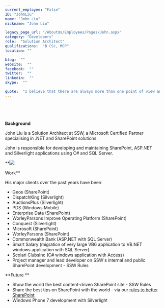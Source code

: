 ```yaml
---
current_employee: "False"
ID: "JohnLiu"
name: "John Liu"
nickname: "John Liu"

legacy_page_url: "/AboutUs/Employees/Pages/John.aspx"
category: "Developers"
role:  "Solution Architect"
qualifications:  "B CSc, MCP"
location: ""

blog:  ""
website:  ""
facebook:  ""
twitter:  ""
linkedin:  ""
skype:  ""

quote:  "I believe that there are always more than one point of view and I listen and learn everyday."
---
```


##  

**Background** 

John Liu is a Solution Architect at SSW, a Microsoft Certified Partner specialising in .NET and SharePoint solutions. 

John is responsible for developing and maintaining SharePoint, ASP.NET and Silverlight applications using C# and SQL Server. 

**![](/Images/Bio/MCTS-MOSS2007-Config.gif)  

 Work**

His major clients over the past years have been:

*   Geos (SharePoint) 
*   DispatchKing (Silverlight) 
*   AuctionsPlus (Silverlight) 
*   PDS (Windows Mobile) 
*   Enterprise Data (SharePoint) 
*   WorleyParsons Improve Operating Platform (SharePoint) 
*   Conquest (Silverlight) 
*   Microsoft (SharePoint) 
*   WorleyParsons (SharePoint) 
*   Commonwealth Bank (ASP.NET with SQL Server) 
*   Smart Salary (migration of very large VB6 application to VB.NET windows application with SQL Server) 
*   Scolari ClubsInc (C# windows application with Access) 
*   Project manager and lead developer on SSW's internal and public SharePoint development - SSW Rules 

**Future **

*   Show the world the best content-driven SharePoint site - SSW Rules 
*   Share the best tips on SharePoint with the world - via our [rules to better SharePoint](/Standards/SoftwareDevelopment/RulesToBetterSharePoint/Pages/Default.aspx "Rules to Better SharePoint") 
*   Windows Phone 7 development with Silverlight 